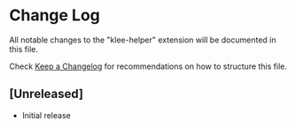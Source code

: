 # Change Log

All notable changes to the "klee-helper" extension will be documented in this file.

Check [Keep a Changelog](http://keepachangelog.com/) for recommendations on how to structure this file.

## [Unreleased]

- Initial release